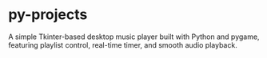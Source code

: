 # py-projects
A simple Tkinter-based desktop music player built with Python and pygame, featuring playlist control, real-time timer, and smooth audio playback.
